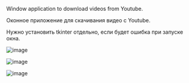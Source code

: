 Window application to download videos from Youtube.

Оконное приложение для скачивания видео с Youtube.

Нужно установить tkinter отдельно, если будет ошибка при запуске окна.

![image](https://github.com/OlegEgoism/YouTubeDownload/assets/81327146/01a96061-8fc4-4826-bcfb-b0784577b276)

![image](https://github.com/OlegEgoism/YouTubeDownload/assets/81327146/0661b669-3337-4375-8c07-e47f3fd4989a)

![image](https://github.com/OlegEgoism/YouTubeDownload/assets/81327146/a6cb99bd-76cb-4d3c-bf03-3b865e3b8b07)
